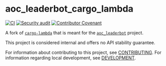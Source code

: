 # aoc_leaderbot_cargo_lambda

[![CI](https://github.com/clechasseur/aoc_leaderbot_carbo_lambda/actions/workflows/ci.yml/badge.svg?branch=main&event=push)](https://github.com/clechasseur/aoc_leaderbot_carbo_lambda/actions/workflows/ci.yml) [![Security audit](https://github.com/clechasseur/aoc_leaderbot_carbo_lambda/actions/workflows/audit-check.yml/badge.svg?branch=main)](https://github.com/clechasseur/aoc_leaderbot_carbo_lambda/actions/workflows/audit-check.yml) [![Contributor Covenant](https://img.shields.io/badge/Contributor%20Covenant-2.1-4baaaa.svg)](CODE_OF_CONDUCT.md)

A fork of [`cargo-lambda`](https://github.com/cargo-lambda/cargo-lambda) that is meant for the [`aoc_leaderbot`](https://github.com/clechasseur/aoc_leaderbot) project.

This project is considered internal and offers no API stability guarantee.

For information about contributing to this project, see [CONTRIBUTING](./CONTRIBUTING.md).
For information regarding local development, see [DEVELOPMENT](./DEVELOPMENT.md).
